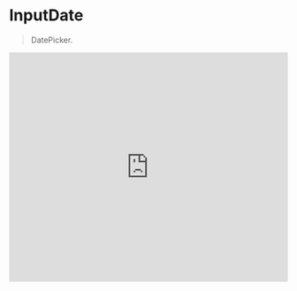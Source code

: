 # InputDate

> DatePicker.

<iframe  frameborder="0"
style=" width: 100%; height: 415px" src="https://docks-demo.netlify.app/examples/InputDate/StartEnd/startEnd.html?ver=1">
</iframe>